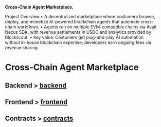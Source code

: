 **Cross-Chain Agent Marketplace.**

Project Overview
• A decentralized marketplace where costumers browse, deploy, and monetize AI-powered blockchain agents that automate cross-chain workflows.
• Agents run on multiple EVM-compatible chains via Avail Nexus SDK, with revenue settlements in USDC and analytics provided by Blockscout.
• Key value: Costumers get plug-and-play AI automation without in-house blockchain expertise; developers earn ongoing fees via revenue sharing.


# Cross-Chain Agent Marketplace
## Backend > [backend](https://github.com/BahadorGh/CCAM/tree/main/backend)
## Frontend > [frontend](https://github.com/BahadorGh/CCAM/tree/main/frontend)
## Contracts > [contracts](https://github.com/BahadorGh/CCAM/tree/main/contracts)

